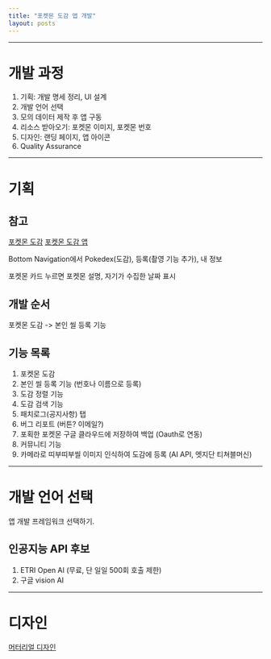 ```yaml
---
title: "포켓몬 도감 앱 개발"
layout: posts
---
```


---
# 개발 과정
1. 기획: 개발 명세 정리, UI 설계
2. 개발 언어 선택
3. 모의 데이터 제작 후 앱 구동
4. 리소스 받아오기: 포켓몬 이미지, 포켓몬 번호
5. 디자인: 랜딩 페이지, 앱 아이콘
6. Quality Assurance

---
# 기획

## 참고
[포켓몬 도감](https://www.pokemonkorea.co.kr/pokedex)
[포켓몬 도감 앱](https://bbs.ruliweb.com/family/515/board/184030/read/9428756)

Bottom Navigation에서
Pokedex(도감), 등록(촬영 기능 추가), 내 정보

포켓몬 카드 누르면
포켓몬 설명, 자기가 수집한 날짜 표시

## 개발 순서
포켓몬 도감 -> 본인 씰 등록 기능 

## 기능 목록
1. 포켓몬 도감
1. 본인 씰 등록 기능 (번호나 이름으로 등록)
1. 도감 정렬 기능
1. 도감 검색 기능
1. 패치로그(공지사항) 탭
1. 버그 리포트 (버튼? 이메일?)
1. 포획한 포켓몬 구글 클라우드에 저장하여 백업 (Oauth로 연동)
1. 커뮤니티 기능
1. 카메라로 띠부띠부씰 이미지 인식하여 도감에 등록 (AI API, 엣지단 티쳐블머신)

---
# 개발 언어 선택
앱 개발 프레임워크 선택하기.


## 인공지능 API 후보
1. ETRI Open AI (무료, 단 일일 500회 호출 제한)
1. 구글 vision AI

---
# 디자인

[머터리얼 디자인](https://material.io/design/introduction)